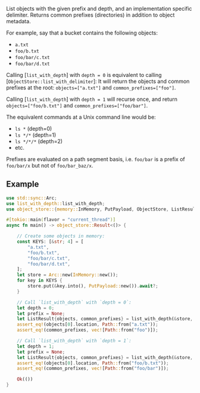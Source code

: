 List objects with the given prefix and depth, and an implementation specific delimiter.
Returns common prefixes (directories) in addition to object metadata.

For example, say that a bucket contains the following objects:
- `a.txt`
- `foo/b.txt`
- `foo/bar/c.txt`
- `foo/bar/d.txt`

Calling [`list_with_depth`] with `depth = 0` is equivalent to calling
[`ObjectStore::list_with_delimiter`]: It will return the objects and common
prefixes at the root: `objects=["a.txt"]` and `common_prefixes=["foo"]`.

Calling [`list_with_depth`] with `depth = 1` will recurse once, and return
`objects=["foo/b.txt"]` and `common_prefixes=["foo/bar"]`.

The equivalent commands at a Unix command line would be:
- `ls *` (depth=0)
- `ls */*` (depth=1)
- `ls */*/*` (depth=2)
- etc.

Prefixes are evaluated on a path segment basis, i.e. `foo/bar` is a
prefix of `foo/bar/x` but not of `foo/bar_baz/x`.

## Example

```rust
use std::sync::Arc;
use list_with_depth::list_with_depth;
use object_store::{memory::InMemory, PutPayload, ObjectStore, ListResult, path::Path};

#[tokio::main(flavor = "current_thread")]
async fn main() -> object_store::Result<()> {

    // Create some objects in memory:
    const KEYS: [&str; 4] = [
        "a.txt",
        "foo/b.txt",
        "foo/bar/c.txt",
        "foo/bar/d.txt",
    ];
    let store = Arc::new(InMemory::new());
    for key in KEYS {
        store.put(&key.into(), PutPayload::new()).await?;
    }

    // Call `list_with_depth` with `depth = 0`:
    let depth = 0;
    let prefix = None;
    let ListResult{objects, common_prefixes} = list_with_depth(&store, prefix, depth).await?;
    assert_eq!(objects[0].location, Path::from("a.txt"));
    assert_eq!(common_prefixes, vec![Path::from("foo")]);

    // Call `list_with_depth` with `depth = 1`:
    let depth = 1;
    let prefix = None;
    let ListResult{objects, common_prefixes} = list_with_depth(&store, prefix, depth).await?;
    assert_eq!(objects[0].location, Path::from("foo/b.txt"));
    assert_eq!(common_prefixes, vec![Path::from("foo/bar")]);

    Ok(())
}
```

